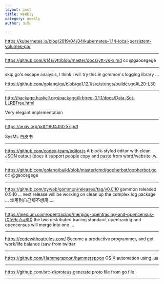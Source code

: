 ```yaml
---
layout: post
title: Weekly
category: Weekly
author: 东岳

---
```


https://kubernetes.io/blog/2019/04/04/kubernetes-1.14-local-persistent-volumes-ga/

***

https://github.com/k14s/ytt/blob/master/docs/ytt-vs-x.md cc @gaocegege 

***

skip go's escape analysis, I think I will try this in gommon's logging library ...

https://github.com/golang/go/blob/go1.12.1/src/strings/builder.go#L20-L30

***

http://hackage.haskell.org/package/llrbtree-0.1.1/docs/Data-Set-LLRBTree.html

Very elegant implementation

***

https://arxiv.org/pdf/1904.03257.pdf

SysML 白皮书

***

https://github.com/codex-team/editor.js A block-styled editor with clean JSON output  (does it support people copy and paste from word/website .w.

***

https://github.com/golang/build/blob/master/cmd/gopherbot/gopherbot.go cc @gaocegege 

***

https://github.com/dyweb/gommon/releases/tag/v0.0.10 gommon released 0.0.10 ... next release will be working on clean up the complex log package ... 难用到自己都不想用 ....

***

https://medium.com/opentracing/merging-opentracing-and-opencensus-f0fe9c7ca6f0 the two distributed tracing standard, opentracing and opencensus will merge into one ...

***

https://codewithoutrules.com/ Become a productive programmer, and get work/life balance (saw from twitter

***

https://github.com/Hammerspoon/hammerspoon OS X automation using lua

***

https://github.com/src-d/proteus generate proto file from go file

***

